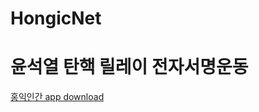 # HongicNet
# 윤석열 탄핵 릴레이 전자서명운동


[홍익인간 app download](https://github.com/humanhongic/hongicnet/raw/refs/heads/main/app-release.apk)
